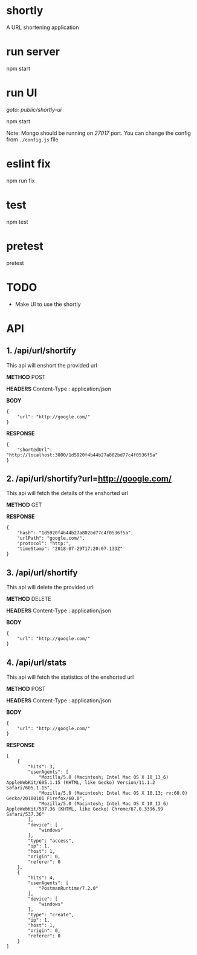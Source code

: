 # shortly #
A URL shortening application

# run server
npm start

# run UI
_goto: public/shortly-ui_ 

npm start

Note: Mongo should be running on *27017* port. You can change the config from ```./config.js``` file

# eslint fix
npm run fix

# test
npm test

# pretest
pretest

# TODO
* Make UI to use the shortly

# API

## 1. /api/url/shortify
This api will enshort the provided url

**METHOD**
POST

**HEADERS**
Content-Type    :   application/json

**BODY**

```
{
    "url": "http://google.com/"
}
```

**RESPONSE**
```
{
    "shortedUrl": "http://localhost:3000/1d5920f4b44b27a802bd77c4f0536f5a"
}
```

## 2. /api/url/shortify?url=http://google.com/
This api will fetch the details of the enshorted url

**METHOD**
GET

**RESPONSE**
```
{
    "hash": "1d5920f4b44b27a802bd77c4f0536f5a",
    "urlPath": "google.com/",
    "protocol": "http:",
    "timeStamp": "2018-07-29T17:20:07.133Z"
}
```

## 3. /api/url/shortify
This api will delete the provided url

**METHOD**
DELETE

**HEADERS**
Content-Type    :   application/json

**BODY**

```
{
    "url": "http://google.com/"
}
```

## 4. /api/url/stats ##
This api will fetch the statistics of the enshorted url

**METHOD**
POST

**HEADERS**
Content-Type    :   application/json

**BODY**
```
{
    "url": "http://google.com/"
}
```

**RESPONSE**
```
[
    {
        "hits": 3,
        "userAgents": [
            "Mozilla/5.0 (Macintosh; Intel Mac OS X 10_13_6) AppleWebKit/605.1.15 (KHTML, like Gecko) Version/11.1.2 Safari/605.1.15",
            "Mozilla/5.0 (Macintosh; Intel Mac OS X 10.13; rv:60.0) Gecko/20100101 Firefox/60.0",
            "Mozilla/5.0 (Macintosh; Intel Mac OS X 10_13_6) AppleWebKit/537.36 (KHTML, like Gecko) Chrome/67.0.3396.99 Safari/537.36"
        ],
        "device": [
            "windows"
        ],
        "type": "access",
        "ip": 1,
        "host": 1,
        "origin": 0,
        "referer": 0
    },
    {
        "hits": 4,
        "userAgents": [
            "PostmanRuntime/7.2.0"
        ],
        "device": [
            "windows"
        ],
        "type": "create",
        "ip": 1,
        "host": 1,
        "origin": 0,
        "referer": 0
    }
]
```


